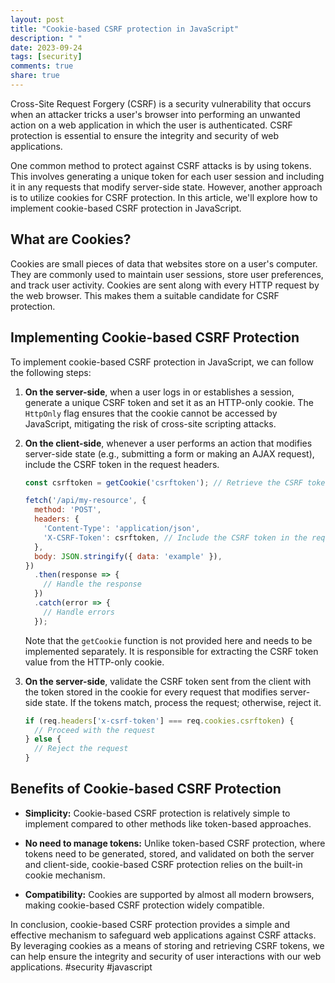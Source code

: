 ```yaml
---
layout: post
title: "Cookie-based CSRF protection in JavaScript"
description: " "
date: 2023-09-24
tags: [security]
comments: true
share: true
---
```


Cross-Site Request Forgery (CSRF) is a security vulnerability that occurs when an attacker tricks a user's browser into performing an unwanted action on a web application in which the user is authenticated. CSRF protection is essential to ensure the integrity and security of web applications.

One common method to protect against CSRF attacks is by using tokens. This involves generating a unique token for each user session and including it in any requests that modify server-side state. However, another approach is to utilize cookies for CSRF protection. In this article, we'll explore how to implement cookie-based CSRF protection in JavaScript.

## What are Cookies?

Cookies are small pieces of data that websites store on a user's computer. They are commonly used to maintain user sessions, store user preferences, and track user activity. Cookies are sent along with every HTTP request by the web browser. This makes them a suitable candidate for CSRF protection.

## Implementing Cookie-based CSRF Protection

To implement cookie-based CSRF protection in JavaScript, we can follow the following steps:

1. **On the server-side**, when a user logs in or establishes a session, generate a unique CSRF token and set it as an HTTP-only cookie. The `HttpOnly` flag ensures that the cookie cannot be accessed by JavaScript, mitigating the risk of cross-site scripting attacks.

2. **On the client-side**, whenever a user performs an action that modifies server-side state (e.g., submitting a form or making an AJAX request), include the CSRF token in the request headers.

   ```javascript
   const csrftoken = getCookie('csrftoken'); // Retrieve the CSRF token from the cookie
   
   fetch('/api/my-resource', {
     method: 'POST',
     headers: {
       'Content-Type': 'application/json',
       'X-CSRF-Token': csrftoken, // Include the CSRF token in the request headers
     },
     body: JSON.stringify({ data: 'example' }),
   })
     .then(response => {
       // Handle the response
     })
     .catch(error => {
       // Handle errors
     });
   ```

   Note that the `getCookie` function is not provided here and needs to be implemented separately. It is responsible for extracting the CSRF token value from the HTTP-only cookie.

3. **On the server-side**, validate the CSRF token sent from the client with the token stored in the cookie for every request that modifies server-side state. If the tokens match, process the request; otherwise, reject it.

   ```javascript
   if (req.headers['x-csrf-token'] === req.cookies.csrftoken) {
     // Proceed with the request
   } else {
     // Reject the request
   }
   ```

## Benefits of Cookie-based CSRF Protection

- **Simplicity:** Cookie-based CSRF protection is relatively simple to implement compared to other methods like token-based approaches.

- **No need to manage tokens:** Unlike token-based CSRF protection, where tokens need to be generated, stored, and validated on both the server and client-side, cookie-based CSRF protection relies on the built-in cookie mechanism.

- **Compatibility:** Cookies are supported by almost all modern browsers, making cookie-based CSRF protection widely compatible.

In conclusion, cookie-based CSRF protection provides a simple and effective mechanism to safeguard web applications against CSRF attacks. By leveraging cookies as a means of storing and retrieving CSRF tokens, we can help ensure the integrity and security of user interactions with our web applications. #security #javascript
